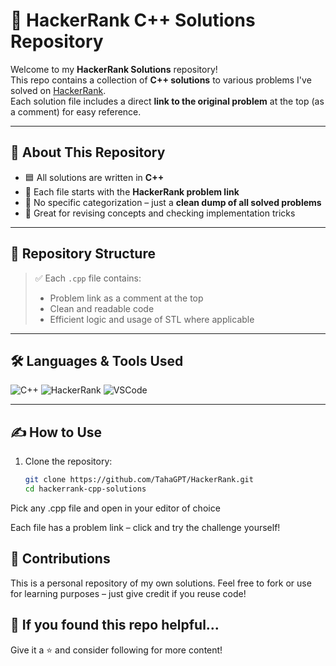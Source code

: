 # 🚀 HackerRank C++ Solutions Repository

Welcome to my **HackerRank Solutions** repository!  
This repo contains a collection of **C++ solutions** to various problems I've solved on [HackerRank](https://www.hackerrank.com/).  
Each solution file includes a direct **link to the original problem** at the top (as a comment) for easy reference.

---

## 🧠 About This Repository

- 🟦 All solutions are written in **C++**
- 🔗 Each file starts with the **HackerRank problem link**
- 📁 No specific categorization – just a **clean dump of all solved problems**
- 📌 Great for revising concepts and checking implementation tricks

---

## 📂 Repository Structure


> ✅ Each `.cpp` file contains:
> - Problem link as a comment at the top  
> - Clean and readable code  
> - Efficient logic and usage of STL where applicable

---

## 🛠 Languages & Tools Used

![C++](https://img.shields.io/badge/C%2B%2B-00599C?style=for-the-badge&logo=c%2B%2B&logoColor=white)
![HackerRank](https://img.shields.io/badge/HackerRank-2EC866?style=for-the-badge&logo=hackerrank&logoColor=white)
![VSCode](https://img.shields.io/badge/Editor-VSCode-007ACC?style=for-the-badge&logo=visual-studio-code)

---

## ✍️ How to Use

1. Clone the repository:
   ```bash
   git clone https://github.com/TahaGPT/HackerRank.git
   cd hackerrank-cpp-solutions
Pick any .cpp file and open in your editor of choice

Each file has a problem link – click and try the challenge yourself!

## 🤝 Contributions
This is a personal repository of my own solutions.
Feel free to fork or use for learning purposes – just give credit if you reuse code!

## 🌟 If you found this repo helpful...
Give it a ⭐️ and consider following for more content!
